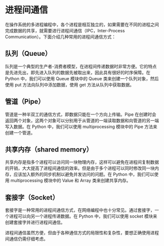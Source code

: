 # 进程间通信
在操作系统的多进程编程中，各个进程是相互独立的，如果需要在不同的进程之间完成数据的共享，就需要进行进程间通信（IPC，Inter-Process Communication）。下面介绍几种常用的进程间通信方式：

## 队列（Queue）
队列是一个典型的生产者-消费者模型，在进程间传递数据时非常方便。它的特点是先进先出，即先进入队列的数据先被取出来，因此具有很好的时序保障。在 Python 中，我们可以使用 Queue 模块中的 Queue 类来创建一个队列对象，然后使用 put 方法向队列中添加数据，使用 get 方法从队列中获取数据。

## 管道（Pipe）
管道是一种半双工的通信方式，即数据只能在一个方向上传输。Pipe 在创建时会返回两个对象，这两个对象可以分别用于从管道的一端读取数据和向管道的另一端写入数据。在 Python 中，我们可以使用 multiprocessing 模块中的 Pipe 方法来创建一个管道。

## 共享内存（shared memory）
共享内存是指多个进程可以访问同一块物理内存，这样可以避免在进程间复制数据的开销，大大提高了进程间通信的效率。但是由于多个进程可以同时修改同一块内存，应该加入额外的同步机制以避免并发访问的问题。在 Python 中，我们可以使用 multiprocessing 模块中的 Value 和 Array 类来创建共享内存。

## 套接字（Socket）
套接字是一种常用的进程间通信方式，在网络编程中也十分常见。通过套接字，一个进程可以向另一个进程传递数据。在 Python 中，我们可以使用 socket 模块来创建套接字并进行进程间通信。

进程间通信虽然方便，但由于各种通信方式的局限性和复杂性，要想正确使用进程间通信仍需仔细考虑。
